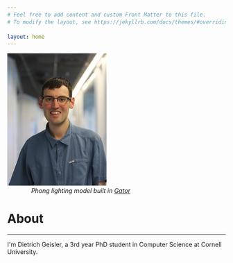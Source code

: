 ```yaml
---
# Feel free to add content and custom Front Matter to this file.
# To modify the layout, see https://jekyllrb.com/docs/themes/#overriding-theme-defaults

layout: home
---
```

<!-- 
Testing -- this is live?  ?  -->

<div class="row">
  <div class="column">
    <img src="assets/pic.jpg" alt="Dietrich Geisler">
  </div>
  <div class="columnlong">
    <canvas width="500px" height="275px" id="c"></canvas>
    <script src="./GatorPhong_files/main.c39d6dcf.js.download"></script>
    <i>
    <!-- Whitespace hack cause I'm lazy -->
    &nbsp;&nbsp;&nbsp;&nbsp;&nbsp;&nbsp;&nbsp;&nbsp;&nbsp;&nbsp;&nbsp;&nbsp;&nbsp;
    Phong lighting model built in <a href="https://github.com/cucapra/linguine">Gator</a>
    </i>
  </div>
</div>

# About
---
I'm Dietrich Geisler, a 3rd year PhD student in Computer Science at Cornell University.  
